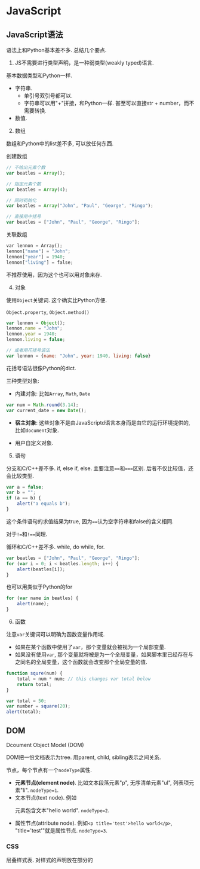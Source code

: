# JavaScript

## JavaScript语法

语法上和Python基本差不多. 总结几个要点.

1. JS不需要进行类型声明，是一种弱类型(weakly typed)语言. 

基本数据类型和Python一样.
- 字符串. 
    - 单引号双引号都可以. 
    - 字符串可以用"+"拼接，和Python一样. 甚至可以直接str + number，而不需要转换. 
- 数值. 

2. 数组

数组和Python中的list差不多, 可以放任何东西. 

创建数组
```js
// 不给出元素个数
var beatles = Array();

// 指定元素个数
var beatles = Array(4);

// 同时初始化
var beatles = Array("John", "Paul", "George", "Ringo");

// 直接用中括号
var beatles = ["John", "Paul", "George", "Ringo"];
```

关联数组 

```py
var lennon = Array();
lennon["name"] = "John";
lennon["year"] = 1940;
lennon["living"] = false;
```

不推荐使用，因为这个也可以用对象来存. 


4. 对象

使用`Object`关键词. 这个确实比Python方便. 

`Object.property`, `Object.method()`

```js
var lennon = Object();
lennon.name = "John";
lennon.year = 1940;
lennon.living = false;

// 或者用花括号语法
var lennon = {name: "John", year: 1940, living: false}
```

花括号语法很像Python的dict. 

三种类型对象: 
- 内建对象: 比如`Array`, `Math`, `Date`

```js
var num = Math.round(3.14);
var current_date = new Date();
```

- **宿主对象**: 这些对象不是由JavaScriptd语言本身而是由它的运行环境提供的, 比如`document`对象. 

- 用户自定义对象.



5. 语句

分支和C/C++差不多. if, else if, else. 主要注意`==`和`===`区别. 后者不仅比较值，还会比较类型. 

```js
var a = false;
var b = "";
if (a == b) {
    alert("a equals b");
}
```

这个条件语句的求值结果为true, 因为`==`认为空字符串和false的含义相同. 

对于`!=`和`!==`同理. 


循环和C/C++差不多. while, do while, for. 

```js
var beatles = ["John", "Paul", "George", "Ringo"];
for (var i = 0; i < beatles.length; i++) {
    alert(beatles[i]);
}
```

也可以用类似于Python的for
```js
for (var name in beatles) {
    alert(name);
}

```

6. 函数

注意`var`关键词可以明确为函数变量作用域.
- 如果在某个函数中使用了`var`，那个变量就会被视为一个局部变量. 
- 如果没有使用`var`, 那个变量就将被是为一个全局变量，如果脚本里已经存在与之同名的全局变量，这个函数就会改变那个全局变量的值. 


```js
function squre(num) {
    total = num * num; // this changes var total below
    return total;
}

var total = 50;
var number = square(20);
alert(total);
```

## DOM

Dcoument Object Model (DOM)

DOM把一份文档表示为tree. 用parent, child, sibling表示之间关系. 

节点，每个节点有一个`nodeType`属性. 
- **元素节点(element node)**. 比如文本段落元素"p", 无序清单元素"ul", 列表项元素"li". `nodeType=1`.
- 文本节点(text node). 例如<p>元素包含文本"hello world". `nodeType=2`.
- 属性节点(attribute node). 例如`<p title='test'>hello world</p>`, "title='test'"就是属性节点. `nodeType=3`.



### CSS 

层叠样式表. 对样式的声明放在<head>部分的<style>标签之间. 

CSS声明元素样式与JavaScript函数定义语法相似:
```css
selector {
    property: value;
}
```

CSS的一个特点是**继承**, 即DOM上各个元素继承其父元素的样式属性. 

例如
```css
body {
    color: white;
    background-color: black;
}
```

这些颜色不仅作用于body，而且作用于嵌套在body元素内部的所有元素. 

为了作用于特定元素，需要使用class属性后者id属性. 

**class属性**

可以在所有元素上任意应用class属性.
```html
<p class="special">hello world</p>
<h2 class="speial">hello world</p>
```

在样式表中, 为class属性相同的所有元素定义同一种样式:
```css
.special {
    font-style: italic;
}
```

还可以为一种特定类型的元素定义一种特定的样式:
```css
h2.special {
    text-transform: uppercase;
}
```

**id属性**

id属性的用途是给网页里某个元素加上一个独一无二的标识符. 
```html
<ul id='purchases'>
```

在样式表中，可以为有特定id属性值的元素定义一种独享的样式:
```css
#purchases {
    border: 1px solid white;
    background-color: #333;
    color: #ccc;
    padding: 1em;
}
```

尽管id本身只能使用一次, 样式表还是可以利用id属性为包含在该特定元素里的其他元素定义样式.
```css
#purchases li {
    font-weight: bold;
}
```

id属性像一个挂钩，一头连着文档里某个元素，另一头连着CSS样式表里的某个样式. 

### 获取元素

如何获取元素. document每个元素节点都是Object. 下面三个操作返回的都是Object(s). 

1. `document.getElementById(id)`: 返回一个Object, 其id属性值为传入的id. 
2. `document.getElementsByTagName(tag)`: 返回具有相同标签的Object数组. tag就是标签的名字，比如`li`. 甚至可以用通配符"*".
3. `document.getElementsByClassName(class)`: 返回具有相同类名的元素的Object数组.


### 获取和设置属性

前面三个方法是如何获取元素. 获取元素后，可以获取它的各个属性. 

1. `object.getAttribute(attribute)`

```js
var paras = document.getElementsByTagName("p");
for (var i = 0; i < paras.length; i++) {
    alert(paras[i].getAttribute("title"));
}
```

2. `object.setAttribute(attribute, value)`

如果`attribute`不存在，则创建一个属性. 若存在则覆盖.

setAttribute对文档做出修改后是立刻生效的. 但在浏览器view source查看文档源代码却还是改变前的属性值. 也就是说，setAttribute做出的修改不会反映在文档本身的源代码里面. 

DOM的工作模式: 先加载文档的静态内容，再动态刷新，动态b刷新不影响文档的静态内容. 所谓动态刷新，即对页面内容进行刷新却不需要再浏览器里刷新页面.


一些属性:
- childNodes
- nodeType
- nodeValue
- firstChild
- lastChild

### 创建元素

目的是动态修改网页结构. 

- `document.createElement(nodeName)`: 创建一个元素节点. 
- `parent.appendChild(child)`: 插入到parent节点作为子节点
- `document.createTextNode(text)`: 创建一个文本节点


```js
window.onload = funcion() {
    var para = document.createElement("p");
    var testdiv = document.getElementById("testdiv");
    textdiv.appendChild(para);
    var txt = document.createTextNode("Hello world!");
    para.appendChild(txt);
}
```

- `parentElement.insertBefore(newElement, targetElement)`

但是DOM居然没有`insertAfter`方法...但可以自己实现一个
```js
function insertAfter(newElement, targetElement) {
    var parent = targetElement.paraentNode;
    if (parent.lastChild == targetElement) {
        parent.appendChild(newElement);
    } else {
        parent.insertBefore(newElement, targetElement.nextSibling);
    }
}
```



- 结构(html)、行为(javascript)和样式(css)分离

### Ajax

异步请求数据. 关键的类是`XMLHttpRequest`，其中最有用的方法是`open`，它用来指定服务器上将要访问的文件，指定请求类型: GET, POST或者SEND. 

```js
function getNewContent() {
    var request = new XMLHttpRequest();
    request.open("GET", "example.txt", true);
    request.onreadystatechange = function() {
        if (request.readState == 4) {
            var para = document.createElement("p");
            var txt = document.createTextNode(request.responseText);
            para.appendChild(txt);
            document.getElementById('new').appendChild(para);
        }
    }
    request.send(null);
}
```

注意Ajax的**异步性**: 脚本在发送XMLHttpRequest请求后，仍会继续执行，不会等待响应返回. 

代码中的`onreadstatechange`是一个事件处理函数，它会在服务器给XMLHttpRequst对象发送回响应的时候被触发. 

```js
request.onreadystatechange = doSomething;
```

`readState`属性
- 0: 未初始化
- 1: 正在加载
- 2: 加载完毕
- 3: 正在交互
- 4: 完成

访问服务器发回来的数据通过: 
- `responseText`属性
- `responseXML`属性



